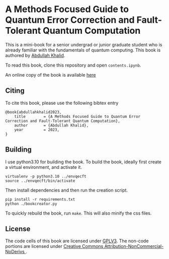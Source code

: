 # A Methods Focused Guide to Quantum Error Correction and Fault-Tolerant Quantum Computation

This is a mini-book for a senior undergrad or junior graduate student who is already familiar with the fundamentals of quantum computing. This book is authored by [Abdullah Khalid](https://abdullahkhalid.com/).

To read this book, clone this repository and open `contents.ipynb`.

An online copy of the book is available [here](https://abdullahkhalid.com/qecft/)

## Citing

To cite this book, please use the following bibtex entry
```
@book{abdullahkhalid2023,
	title        = {A Methods Focused Guide to Quantum Error Correction and Fault-Tolerant Quantum Computation},
	author       = {Abdullah Khalid},
	year         = 2023,
}
```



## Building

I use python3.10 for building the book. To build the book, ideally first create a virtual environment, and activate it.
```
virtualenv -p python3.10 ../envqecft
source ../envqecft/bin/activate
```

Then install dependencies and then run the creation script.
```
pip install -r requirements.txt
python ./bookcreator.py
```
To quickly rebuild the book, run `make`. This will also minify the css files.


## License
The code cells of this book are licensed under [GPLV3](https://www.gnu.org/licenses/gpl-3.0.txt). The non-code portions are licensed under  [Creative Commons Attribution-NonCommercial-NoDerivs ](https://creativecommons.org/licenses/by-nc-nd/4.0/legalcode).
